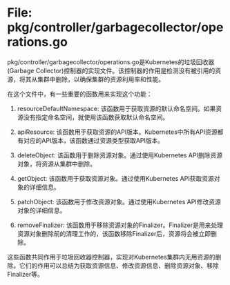 # File: pkg/controller/garbagecollector/operations.go

pkg/controller/garbagecollector/operations.go是Kubernetes的垃圾回收器(Garbage Collector)控制器的实现文件。该控制器的作用是检测没有被引用的资源，将其从集群中删除，以确保集群的资源利用率和性能。

在这个文件中，有一些重要的函数用来实现这个功能：

1. resourceDefaultNamespace: 该函数用于获取资源的默认命名空间。如果资源没有指定命名空间，就使用该函数获取默认命名空间。

2. apiResource: 该函数用于获取资源的API版本。Kubernetes中所有API资源都有对应的API版本，该函数通过资源类型获取API版本。

3. deleteObject: 该函数用于删除资源对象。通过使用Kubernetes API删除资源对象，将资源从集群中删除。

4. getObject: 该函数用于获取资源对象。通过使用Kubernetes API获取资源对象的详细信息。

5. patchObject: 该函数用于修改资源对象。通过使用Kubernetes API修改资源对象的详细信息。

6. removeFinalizer: 该函数用于移除资源对象的Finalizer。Finalizer是用来处理资源对象删除前的清理工作的，该函数移除Finalizer后，资源将会被立即删除。

这些函数共同作用于垃圾回收器控制器，实现对Kubernetes集群内无用资源的删除。它们的作用可以总结为获取资源信息、修改资源信息、删除资源对象、移除Finalizer等。

